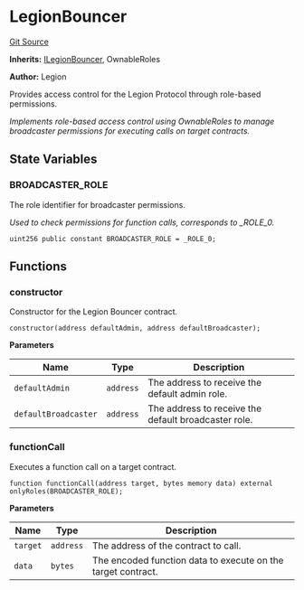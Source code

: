 # LegionBouncer
[Git Source](https://github.com/Legion-Team/legion-protocol-contracts/blob/8b23239dfc702a4510efb5dd06fb67719eb5eab0/src/access/LegionBouncer.sol)

**Inherits:**
[ILegionBouncer](/src/interfaces/access/ILegionBouncer.sol/interface.ILegionBouncer.md), OwnableRoles

**Author:**
Legion

Provides access control for the Legion Protocol through role-based permissions.

*Implements role-based access control using OwnableRoles to manage broadcaster permissions for executing calls on
target contracts.*


## State Variables
### BROADCASTER_ROLE
The role identifier for broadcaster permissions.

*Used to check permissions for function calls, corresponds to _ROLE_0.*


```solidity
uint256 public constant BROADCASTER_ROLE = _ROLE_0;
```


## Functions
### constructor

Constructor for the Legion Bouncer contract.


```solidity
constructor(address defaultAdmin, address defaultBroadcaster);
```
**Parameters**

|Name|Type|Description|
|----|----|-----------|
|`defaultAdmin`|`address`|The address to receive the default admin role.|
|`defaultBroadcaster`|`address`|The address to receive the default broadcaster role.|


### functionCall

Executes a function call on a target contract.


```solidity
function functionCall(address target, bytes memory data) external onlyRoles(BROADCASTER_ROLE);
```
**Parameters**

|Name|Type|Description|
|----|----|-----------|
|`target`|`address`|The address of the contract to call.|
|`data`|`bytes`|The encoded function data to execute on the target contract.|


